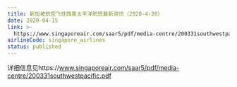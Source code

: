 ```yaml
---
title: 新加坡航空飞往西南太平洋航班最新资讯（2020-4-20）
date: 2020-04-15
link: >-
  https://www.singaporeair.com/saar5/pdf/media-centre/200331southwestpacific.pdf
airlineCode: singapore_airlines
status: published
---
```

详细信息见https://www.singaporeair.com/saar5/pdf/media-centre/200331southwestpacific.pdf